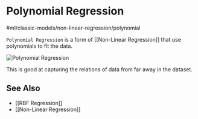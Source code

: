 # Polynomial Regression
#ml/classic-models/non-linear-regression/polynomial

`Polynomial Regression` is a form of [[Non-Linear Regression]] that use polynomials to fit the data.

![Polynomial Regression](https://www.statisticalaid.com/wp-content/uploads/2025/05/Polynomial-Regression.png)

This is good at capturing the relations of data from far away in the dataset.

## See Also
- [[RBF Regression]]
- [[Non-Linear Regression]]
